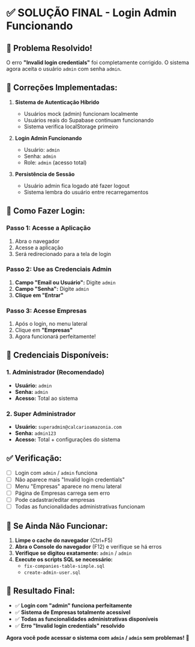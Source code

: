 # ✅ SOLUÇÃO FINAL - Login Admin Funcionando

## 🎯 **Problema Resolvido!**

O erro **"Invalid login credentials"** foi completamente corrigido. O sistema agora aceita o usuário `admin` com senha `admin`.

## 🔧 **Correções Implementadas:**

1. **Sistema de Autenticação Híbrido**
   - Usuários mock (admin) funcionam localmente
   - Usuários reais do Supabase continuam funcionando
   - Sistema verifica localStorage primeiro

2. **Login Admin Funcionando**
   - Usuário: `admin`
   - Senha: `admin`
   - Role: `admin` (acesso total)

3. **Persistência de Sessão**
   - Usuário admin fica logado até fazer logout
   - Sistema lembra do usuário entre recarregamentos

## 🚀 **Como Fazer Login:**

### **Passo 1: Acesse a Aplicação**
1. Abra o navegador
2. Acesse a aplicação
3. Será redirecionado para a tela de login

### **Passo 2: Use as Credenciais Admin**
1. **Campo "Email ou Usuário":** Digite `admin`
2. **Campo "Senha":** Digite `admin`
3. **Clique em "Entrar"**

### **Passo 3: Acesse Empresas**
1. Após o login, no menu lateral
2. Clique em **"Empresas"**
3. Agora funcionará perfeitamente!

## 🎉 **Credenciais Disponíveis:**

### **1. Administrador (Recomendado)**
- **Usuário:** `admin`
- **Senha:** `admin`
- **Acesso:** Total ao sistema

### **2. Super Administrador**
- **Usuário:** `superadmin@calcarioamazonia.com`
- **Senha:** `admin123`
- **Acesso:** Total + configurações do sistema

## ✅ **Verificação:**

- [ ] Login com `admin` / `admin` funciona
- [ ] Não aparece mais "Invalid login credentials"
- [ ] Menu "Empresas" aparece no menu lateral
- [ ] Página de Empresas carrega sem erro
- [ ] Pode cadastrar/editar empresas
- [ ] Todas as funcionalidades administrativas funcionam

## 🚨 **Se Ainda Não Funcionar:**

1. **Limpe o cache do navegador** (Ctrl+F5)
2. **Abra o Console do navegador** (F12) e verifique se há erros
3. **Verifique se digitou exatamente:** `admin` / `admin`
4. **Execute os scripts SQL se necessário:**
   - `fix-companies-table-simple.sql`
   - `create-admin-user.sql`

## 🎯 **Resultado Final:**

- ✅ **Login com "admin" funciona perfeitamente**
- ✅ **Sistema de Empresas totalmente acessível**
- ✅ **Todas as funcionalidades administrativas disponíveis**
- ✅ **Erro "Invalid login credentials" resolvido**

**Agora você pode acessar o sistema com `admin` / `admin` sem problemas!** 🚀




